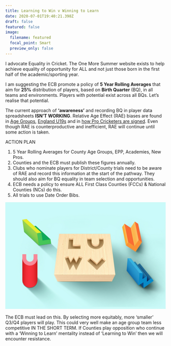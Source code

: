 ```yaml
---
title: Learning to Win v Winning to Learn
date: 2020-07-01T19:40:21.398Z
draft: false
featured: false
image:
  filename: featured
  focal_point: Smart
  preview_only: false
---
```

I advocate Equality in Cricket. The One More Summer website exists to help achieve equality of opportunity for ALL and not just those born in the first half of the academic/sporting year.

I am suggesting the ECB promote a policy of **5 Year Rolling Averages** that aim for **25%** distribution of players, based on **Birth Quarter** (BQ), in all teams and environments. Players with potential exist across all BQs. Let’s realise that potential.

The current approach of **‘awareness’** and recording BQ in player data spreadsheets **ISN’T WORKING**. Relative Age Effect (RAE) biases are found in [Age Groups](https://onemoresummer.co.uk/post/do-we-have-a-relative-age-effect-in-cricket/), [England U19s](https://onemoresummer.co.uk/post/rae-increasing-in-england-u19-world-cup-squads/) and in [how Pro Cricketers are signed](https://onemoresummer.co.uk/post/how-rae-affects-a-county-career/). Even though RAE is counterproductive and inefficient, RAE will continue until some action is taken.

ACTION PLAN

1. 5 Year Rolling Averages for County Age Groups, EPP, Academies, New Pros.
2. Counties and the ECB must publish these figures annually.
3. Clubs who nominate players for District/County trials need to be aware of RAE and record this information at the start of the pathway. They should also aim for BQ equality in team selection and opportunities.
4. ECB needs a policy to ensure ALL First Class Counties (FCCs) & National Counties (NCs) do this.
5. All trials to use Date Order Bibs.

![](morning-brew-14rdh9a1gy8-unsplash.jpg)

The ECB must lead on this. By selecting more equitably, more ‘smaller’ Q3/Q4 players will play. This could very well make an age group team less competitive IN THE SHORT TERM. If Counties play opposition who continue with a ‘Winning to Learn’ mentality instead of ‘Learning to Win’ then we will encounter resistance.